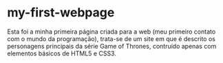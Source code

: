 # my-first-webpage

Esta foi a minha primeira página criada para a web (meu primeiro contato com o mundo da programação), trata-se de um site em que é descrito os personagens principais da série Game of Thrones, contruído apenas com elementos básicos de HTML5 e CSS3.
